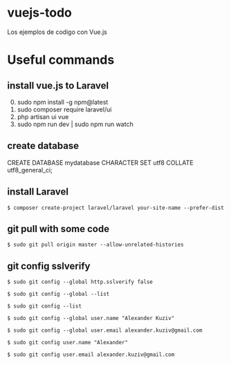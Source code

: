 # vuejs-todo
Los ejemplos de codigo con Vue.js 

# Useful commands 

## install vue.js to Laravel 
 0. sudo npm install -g npm@latest
 1. sudo composer require laravel/ui
 2. php artisan ui vue
 3. sudo npm run dev | sudo npm run watch 

## create database
CREATE DATABASE mydatabase CHARACTER SET utf8 COLLATE utf8_general_ci;

## install Laravel 
`$ composer create-project laravel/laravel your-site-name --prefer-dist`

## git pull with some code
`$ sudo git pull origin master --allow-unrelated-histories`

## git config sslverify
`$ sudo git config --global http.sslverify false`

`$ sudo git config --global --list` 

`$ sudo git config --list`

`$ sudo git config --global user.name "Alexander Kuziv"`

`$ sudo git config --global user.email alexander.kuziv@gmail.com`

`$ sudo git config user.name "Alexander"`

`$ sudo git config user.email alexander.kuziv@gmail.com`

